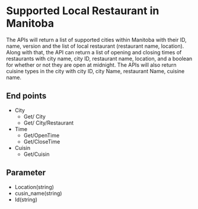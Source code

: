 # Supported Local Restaurant in Manitoba
The APIs will return a list of supported cities within Manitoba with their ID, name, version and the list of local restaurant (restaurant name, location). Along with that, the API can return a list of opening and closing times of restaurants with city name, city ID, restaurant name, location, and a boolean for whether or not they are open at midnight. The APIs will also return cuisine types in the city with city ID, city Name, restaurant Name, cuisine name.

## End points
- City
  -  Get/ City
  - Get/ City/Restaurant
- Time
  - Get/OpenTime
  - Get/CloseTime
- Cuisin 
  - Get/Cuisin
  
## Parameter
- Location(string)
- cusin_name(string)
- Id(string)

